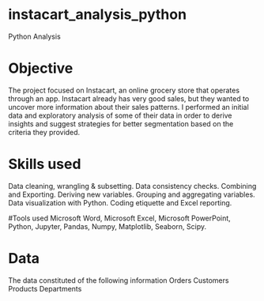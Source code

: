 # instacart_analysis_python
Python Analysis

# Objective
The project focused on Instacart, an online grocery store that operates through an app. Instacart already has very good sales, but they wanted to uncover more information about their sales patterns. I performed an initial data and exploratory analysis of some of their data in order to derive insights and suggest strategies for better segmentation based on the criteria they provided.

# Skills used
Data cleaning, wrangling & subsetting. Data consistency checks. Combining and Exporting. Deriving new variables. Grouping and aggregating variables. Data visualization with Python. Coding etiquette and Excel reporting.

#Tools used
Microsoft Word, Microsoft Excel, Microsoft PowerPoint, Python, Jupyter, Pandas, Numpy, Matplotlib, Seaborn, Scipy.

# Data
The data constituted of the following information
Orders
Customers
Products
Departments
